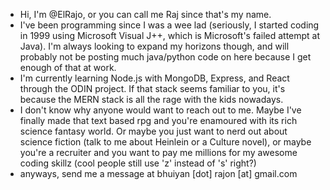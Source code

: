 - Hi, I'm @ElRajo, or you can call me Raj since that's my name.
- I've been programming since I was a wee lad (seriously, I started coding in 1999 using Microsoft Visual J++, which is Microsoft's failed attempt at Java). I'm always looking to expand my horizons though, and will probably not be posting much java/python code on here because I get enough of that at work.
- I'm currently learning Node.js with MongoDB, Express, and React through the ODIN project. If that stack seems familiar to you, it's because the MERN stack is all the rage with the kids nowadays.
- I don't know why anyone would want to reach out to me. Maybe I've finally made that text based rpg and you're enamoured with its rich science fantasy world. Or maybe you just want
to nerd out about science fiction (talk to me about Heinlein or a Culture novel), or maybe you're a recruiter and you want to pay me millions for my awesome coding skillz (cool people still use 'z' instead of 's' right?)
- anyways, send me a message at bhuiyan [dot] rajon [at] gmail.com

<!---
ElRajo/ElRajo is a ✨ special ✨ repository because its `README.md` (this file) appears on your GitHub profile.
You can click the Preview link to take a look at your changes.
--->
